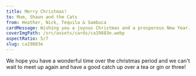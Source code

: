 ```yaml
---
title: Merry Christmas!
to: Mum, Shaun and the Cats
from: Heather, Nick, Tequila & Sambuca
cardMessage: Wishing you a joyous Christmas and a prosperous New Year.
coverImgPath: /src/assets/cards/ca19883e.webp
aspectRatio: 5/7
slug: ca19883e
---
```


We hope you have a wonderful time over the christmas period and we can't wait to meet up again and have a good catch up over a tea or gin or three!
